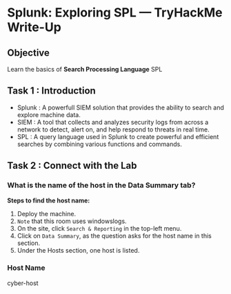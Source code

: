 # Splunk: Exploring SPL — TryHackMe Write-Up
## Objective
Learn the basics of **Search Processing Language** SPL

## Task 1 : Introduction
- Splunk : A powerfull SIEM solution that provides the ability to search and explore machine data.
- SIEM : A tool that collects and analyzes security logs from across a network to detect, alert on, and help respond to threats in real time.
- SPL : A query language used in Splunk to create powerful and efficient searches by combining various functions and commands.

## Task 2 : Connect with the Lab

### What is the name of the host in the Data Summary tab?

**Steps to find the host name:**
1. Deploy the machine.
2. `Note` that this room uses windowslogs.
3. On the site, click `Search & Reporting` in the top-left menu.
4. Click on `Data Summary`, as the question asks for the host name in this section.
5. Under the Hosts section, one host is listed.

### Host Name
cyber-host


